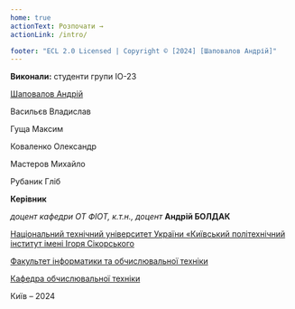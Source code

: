 ```yaml
---
home: true
actionText: Розпочати →
actionLink: /intro/

footer: "ECL 2.0 Licensed | Copyright © [2024] [Шаповалов Андрій]"
---
```



**Виконали:** студенти групи ІО-23

[Шаповалов Андрій](https://t.me/nonGratis)

Васильєв Владислав 

Гуща Максим 

Коваленко Олександр 

Мастеров Михайло 

Рубаник Гліб 


**Керівник**

*доцент кафедри ОТ ФІОТ, к.т.н., доцент*<span padding-right:5em></span> **Андрій БОЛДАК** 

[Національний технічний університет України «Київський політехнічний інститут імені Ігоря Сікорського](https://kpi.ua/)

[Факультет інформатики та обчислювальної техніки](https://fiot.kpi.ua/)

[Кафедра обчислювальної техніки](https://comsys.kpi.ua/)

Київ – 2024
